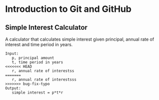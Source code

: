 # Introduction to Git and GitHub
## Simple Interest Calculator

A calculator that calculates simple interest given principal, annual rate of interest and time period in years.

```
Input:
   p, principal amount
   t, time period in years
<<<<<<< HEAD
   r, annual rate of interestss
=======
   r, annual rate of interestsss
>>>>>>> bug-fix-typo
Output:
   simple interest = p*t*r
